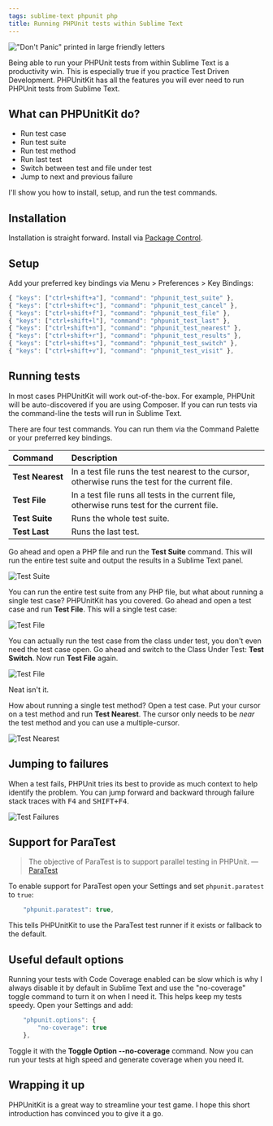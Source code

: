 ```yaml
---
tags: sublime-text phpunit php
title: Running PHPUnit tests within Sublime Text
---
```


!["Don't Panic" printed in large friendly letters](/assets/2023-05-05-dont-panic.webp)

Being able to run your PHPUnit tests from within Sublime Text is a productivity win. This is especially true if you practice Test Driven Development. PHPUnitKit has all the features you will ever need to run PHPUnit tests from Sublime Text.

## What can PHPUnitKit do?

* Run test case
* Run test suite
* Run test method
* Run last test
* Switch between test and file under test
* Jump to next and previous failure

I'll show you how to install, setup, and run the test commands.

## Installation

Installation is straight forward. Install via [Package Control](https://packagecontrol.io/packages/PHPUnitKit).

## Setup

Add your preferred key bindings via Menu &gt; Preferences &gt; Key Bindings:

```js
{ "keys": ["ctrl+shift+a"], "command": "phpunit_test_suite" },
{ "keys": ["ctrl+shift+c"], "command": "phpunit_test_cancel" },
{ "keys": ["ctrl+shift+f"], "command": "phpunit_test_file" },
{ "keys": ["ctrl+shift+l"], "command": "phpunit_test_last" },
{ "keys": ["ctrl+shift+n"], "command": "phpunit_test_nearest" },
{ "keys": ["ctrl+shift+r"], "command": "phpunit_test_results" },
{ "keys": ["ctrl+shift+s"], "command": "phpunit_test_switch" },
{ "keys": ["ctrl+shift+v"], "command": "phpunit_test_visit" },
```

## Running tests

In most cases PHPUnitKit will work out-of-the-box. For example, PHPUnit will be auto-discovered if you are using Composer. If you can run tests via the command-line the tests will run in Sublime Text.

There are four test commands. You can run them via the Command Palette or your preferred key bindings.

Command                 | Description
:---------------------- | :----------
**Test&nbsp;Nearest**   | In a test file runs the test nearest to the cursor, otherwise runs the test for the current file.
**Test&nbsp;File**      | In a test file runs all tests in the current file, otherwise runs test for the current file.
**Test&nbsp;Suite**     | Runs the whole test suite.
**Test&nbsp;Last**      | Runs the last test.

Go ahead and open a PHP file and run the **Test Suite** command. This will run the entire test suite and output the results in a Sublime Text panel.

![Test Suite](/assets/2023-05-05-test-suite.webp)

You can run the entire test suite from any PHP file, but what about running a single test case? PHPUnitKit has you covered. Go ahead and open a test case and run **Test File**. This will a single test case:

![Test File](/assets/2023-05-05-test-file.webp)

You can actually run the test case from the class under test, you don't even need the test case open. Go ahead and switch to the Class Under Test: **Test Switch**. Now run **Test File** again.

![Test File](/assets/2023-05-05-test-file-again.webp)

Neat isn't it.

How about running a single test method? Open a test case. Put your cursor on a test method and run **Test Nearest**. The cursor only needs to be *near* the test method and you can use a multiple-cursor.

![Test Nearest](/assets/2023-05-05-test-nearest.webp)

## Jumping to failures

When a test fails, PHPUnit tries its best to provide as much context to help identify the problem. You can jump forward and backward through failure stack traces with <kbd>F4</kbd> and <kbd>SHIFT+F4</kbd>.

![Test Failures](/assets/2023-05-05-test-failures.webp)

## Support for ParaTest

> The objective of ParaTest is to support parallel testing in PHPUnit.
> &mdash; [ParaTest](https://github.com/paratestphp/paratest)

To enable support for ParaTest open your Settings and set `phpunit.paratest` to `true`:

```js
    "phpunit.paratest": true,
```

This tells PHPUnitKit to use the ParaTest test runner if it exists or fallback to the default.

## Useful default options

Running your tests with Code Coverage enabled can be slow which is why I always disable it by default in Sublime Text and use the "no-coverage" toggle command to turn it on when I need it. This helps keep my tests speedy. Open your Settings and add:

```js
    "phpunit.options": {
        "no-coverage": true
    },
```

Toggle it with the **Toggle Option --no-coverage** command. Now you can run your tests at high speed and generate coverage when you need it.

## Wrapping it up

PHPUnitKit is a great way to streamline your test game. I hope this short introduction has convinced you to give it a go.

